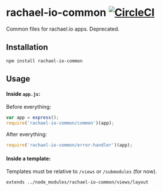 # rachael-io-common [![CircleCI](https://img.shields.io/circleci/project/rachael/rachael-io-common.svg?maxAge=3600)](https://circleci.com/gh/rachael/rachael-io-common)
Common files for rachael.io apps. Deprecated.

## Installation
```
npm install rachael-io-common
```

## Usage
#### Inside `app.js`:

Before everything:
```javascript
var app = express();
require('rachael-io-common/common')(app);
```

After everything:
```javascript
require('rachael-io-common/error-handler')(app);
```

#### Inside a template:
Templates must be relative to `/views` or `/submodules` (for now).
```
extends ../node_modules/rachael-io-common/views/layout
```
